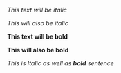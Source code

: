 *This text will be italic*

_This will also be italic_

**This text will be bold**

__This will also be bold__

_This is Italic as well as **bold** sentence_
